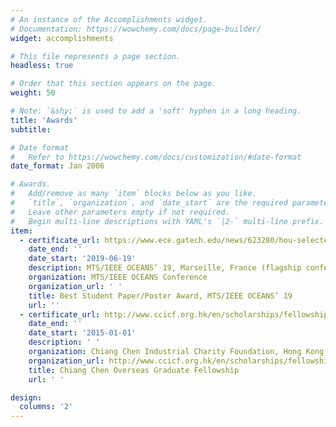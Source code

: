 ```yaml
---
# An instance of the Accomplishments widget.
# Documentation: https://wowchemy.com/docs/page-builder/
widget: accomplishments

# This file represents a page section.
headless: true

# Order that this section appears on the page.
weight: 50

# Note: `&shy;` is used to add a 'soft' hyphen in a long heading.
title: 'Awards'
subtitle:

# Date format
#   Refer to https://wowchemy.com/docs/customization/#date-format
date_format: Jan 2006

# Awards.
#   Add/remove as many `item` blocks below as you like.
#   `title`, `organization`, and `date_start` are the required parameters.
#   Leave other parameters empty if not required.
#   Begin multi-line descriptions with YAML's `|2-` multi-line prefix.
item:
  - certificate_url: https://www.ece.gatech.edu/news/623280/hou-selected-mtsieee-oceans-best-poster-award}{Best student paper/poster award
    date_end: ''
    date_start: '2019-06-19'
    description: MTS/IEEE OCEANS’ 19, Marseille, France (flagship conference in ocean engineering)
    organization: MTS/IEEE OCEANS Conference
    organization_url: ' '
    title: Best Student Paper/Poster Award, MTS/IEEE OCEANS’ 19
    url: ''
  - certificate_url: http://www.ccicf.org.hk/en/scholarships/fellowship_b_04/
    date_end: ''
    date_start: '2015-01-01'
    description: ' '
    organization: Chiang Chen Industrial Charity Foundation, Hong Kong, China
    organization_url: http://www.ccicf.org.hk/en/scholarships/fellowship_b_04/
    title: Chiang Chen Overseas Graduate Fellowship
    url: ' '

design:
  columns: '2'
---
```

